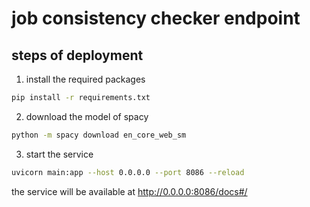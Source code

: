 # job consistency checker endpoint

## steps of deployment

1. install the required packages

```bash
pip install -r requirements.txt
```

2. download the model of spacy

```bash
python -m spacy download en_core_web_sm
```

3. start the service

```bash
uvicorn main:app --host 0.0.0.0 --port 8086 --reload
```

the service will be available at http://0.0.0.0:8086/docs#/
